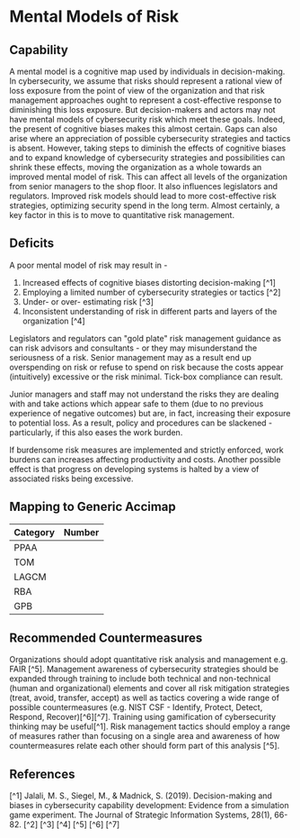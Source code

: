 # Mental Models of Risk

## Capability

A mental model is a cognitive map used by individuals in decision-making.  In cybersecurity, we assume that risks should represent a rational view of loss exposure from the point of view of the organization and that risk management approaches ought to represent a cost-effective response to diminishing this loss exposure.  But decision-makers and actors may not have mental models of cybersecurity risk which meet these goals. Indeed, the present of cognitive biases makes this almost certain. Gaps can also arise where an appreciation of possible cybersecurity strategies and tactics is absent. However, taking steps to diminish the effects of cognitive biases and to expand knowledge of cybersecurity strategies and possibilities can shrink these effects, moving the organization as a whole towards an improved mental model of risk.  This can affect all levels of the organization from senior managers to the shop floor. It also influences legislators and regulators.  Improved risk models should lead to more cost-effective risk strategies, optimizing security spend in the long term.  Almost certainly, a key factor in this is to move to quantitative risk management.

## Deficits

A poor mental model of risk may result in -

1. Increased effects of cognitive biases distorting decision-making [^1]
2. Employing a limited number of cybersecurity strategies or tactics [^2]
3. Under- or over- estimating risk [^3]
4. Inconsistent understanding of risk in different parts and layers of the organization [^4]

Legislators and regulators can "gold plate" risk management guidance as can risk advisors and consultants - or they may misunderstand the seriousness of a risk.  Senior management may as a result end up overspending on risk or refuse to spend on risk because the costs appear (intuitively) excessive or the risk minimal. Tick-box compliance can result. 

Junior managers and staff may not understand the risks they are dealing with and take actions which appear safe to them (due to no previous experience of negative outcomes) but are, in fact, increasing their exposure to potential loss.  As a result, policy and procedures can be slackened - particularly, if this also eases the work burden.  

If burdensome risk measures are implemented and strictly enforced, work burdens can increases affecting productivity and costs.  Another possible effect is that progress on developing systems is halted by a view of associated risks being excessive.

## Mapping to Generic Accimap

|Category | Number |
| --- | --- |
|PPAA  ||
|TOM   ||
|LAGCM ||
|RBA   ||
|GPB   | |

## Recommended Countermeasures

Organizations should adopt quantitative risk analysis and management e.g. FAIR [^5].  Management awareness of cybersecurity strategies should be expanded through training to include both technical and non-technical (human and organizational) elements and cover all risk mitigation strategies (treat, avoid, transfer, accept) as well as tactics covering a wide range of possible countermeasures (e.g. NIST CSF - Identify, Protect, Detect, Respond, Recover)[^6][^7]. Training using gamification of cybersecurity thinking may be useful[^1]. Risk management tactics should employ a range of measures rather than focusing on a single area and awareness of how countermeasures relate each other should form part of this analysis [^5]. 

## References

[^1] Jalali, M. S., Siegel, M., & Madnick, S. (2019). Decision-making and biases in cybersecurity capability development: Evidence from a simulation game experiment. The Journal of Strategic Information Systems, 28(1), 66-82.
[^2]
[^3]
[^4]
[^5]
[^6]
[^7]
